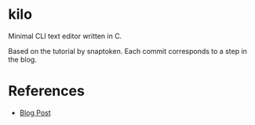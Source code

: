 # kilo

Minimal CLI text editor written in C. 

Based  on the tutorial by snaptoken. Each commit corresponds to a step in the blog.

# References

- [Blog Post](https://viewsourcecode.org/snaptoken/kilo/index.html)